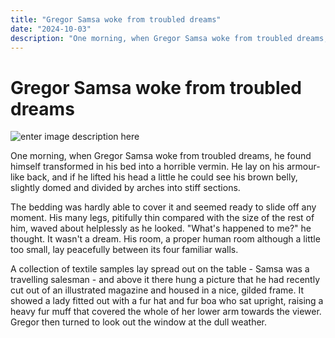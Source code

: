 ```yaml
---
title: "Gregor Samsa woke from troubled dreams"
date: "2024-10-03"
description: "One morning, when Gregor Samsa woke from troubled dreams, he found himself transformed in his bed into a horrible vermin."
---
```

 
# Gregor Samsa woke from troubled dreams


![enter image description here](https://i0.wp.com/theopiatemagazine.com/wp-content/uploads/2020/04/gregor.png?resize=966,768&ssl=1)


One morning, when Gregor Samsa woke from troubled dreams, he found himself transformed in his bed into a horrible vermin. He lay on his armour-like back, and if he lifted his head a little he could see his brown belly, slightly domed and divided by arches into stiff sections. 

The bedding was hardly able to cover it and seemed ready to slide off any moment. His many legs, pitifully thin compared with the size of the rest of him, waved about helplessly as he looked. "What's happened to me?" he thought. It wasn't a dream. His room, a proper human room although a little too small, lay peacefully between its four familiar walls. 

A collection of textile samples lay spread out on the table - Samsa was a travelling salesman - and above it there hung a picture that he had recently cut out of an illustrated magazine and housed in a nice, gilded frame. It showed a lady fitted out with a fur hat and fur boa who sat upright, raising a heavy fur muff that covered the whole of her lower arm towards the viewer. Gregor then turned to look out the window at the dull weather.
